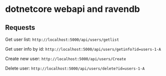# dotnetcore webapi and ravendb

## Requests

Get user list: `http://localhost:5000/api/users/getlist`

Get user info by id: `http://localhost:5000/api/users/getinfo?id=users-1-A`

Create new user: `http://localhost:5000/api/users/Create`

Delete user: `http://localhost:5000/api/users/delete?id=users-1-A`
